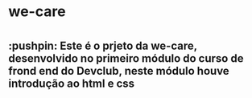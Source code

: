 <h1>we-care<h1/>
<h2> :pushpin: Este é o prjeto da we-care, desenvolvido no primeiro módulo do curso de frond end do Devclub, neste módulo houve introdução ao html e css<h2/>
